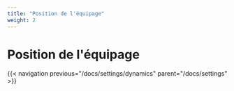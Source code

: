 ```yaml
---
title: "Position de l'équipage"
weight: 2
---
```

# Position de l'équipage

{{< navigation previous="/docs/settings/dynamics" parent="/docs/settings" >}}
